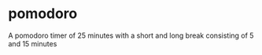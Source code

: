 # pomodoro
A pomodoro timer of 25 minutes with a short and long break consisting of 5 and 15 minutes
